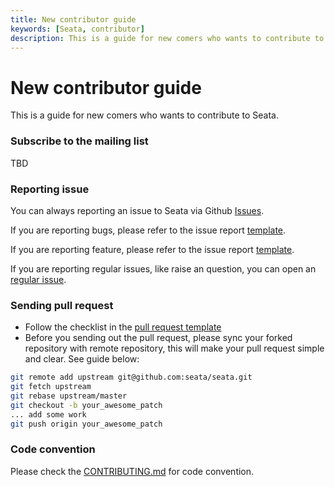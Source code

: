```yaml
---
title: New contributor guide
keywords: [Seata, contributor]
description: This is a guide for new comers who wants to contribute to Seata.
---
```


# New contributor guide

This is a guide for new comers who wants to contribute to Seata.

### Subscribe to the mailing list

TBD

### Reporting issue

You can always reporting an issue to Seata via Github [Issues](https://github.com/seata/seata/issues).

If you are reporting bugs, please refer to the issue report [template](https://github.com/seata/seata/issues/new?template=BUG_REPORT.md).

If you are reporting feature, please refer to the issue report [template](https://github.com/seata/seata/issues/new?template=FEATURE_REQUEST.md).

If you are reporting regular issues, like raise an question, you can open an [regular issue](https://github.com/seata/seata/issues/new).

### Sending pull request

* Follow the checklist in the [pull request template](https://github.com/seata/seata/blob/develop/.github/PULL_REQUEST_TEMPLATE.md)
* Before you sending out the pull request, please sync your forked repository with remote repository, this will make your pull request simple and clear. See guide below:

```sh
git remote add upstream git@github.com:seata/seata.git
git fetch upstream
git rebase upstream/master
git checkout -b your_awesome_patch
... add some work
git push origin your_awesome_patch
```

### Code convention

Please check the [CONTRIBUTING.md](https://github.com/seata/seata/blob/develop/CONTRIBUTING.md) for code convention.

